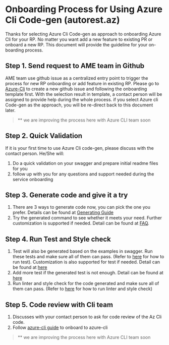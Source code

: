 # Onboarding Process for Using Azure Cli Code-gen (autorest.az)

Thanks for selecting Azure Cli Code-gen as approach to onboarding Azure Cli for your RP. No matter you want add a new feature to existing PR or onboard a new RP. This document will provide the guideline for your on-boarding process.

## Step 1. Send request to AME team in Github
AME team use github issue as a centralized entry point to trigger the process for new RP onboarding or add feature in existing RP. Please go to [Azure-Cli](https://github.com/Azure/azure-cli) to create a new github issue and following the onboarding template first. 
With the selection result in template, a contact person will be assigned to provide help during the whole process. 
if you select Azure cli Code-gen as the approach, you will be re-direct back to this document later.
> ** we are improving the process here with Azure CLI team soon 

## Step 2. Quick Validation
If it is your first time to use Azure Cli code-gen, please discuss with the contact person. He/She will: 
1. Do a quick validation on your swagger and prepare initial readme files for you
2. follow up with you for any questions and support needed during the service onboarding

## Step 3. Generate code and give it a try
1. There are 3 ways to generate code now, you can pick the one you prefer. Details can be found at [Generating Guide](how-to-generate.md)
2. Try the generated command to see whether it meets your need. Further customization is supported if needed. Detail can be found at [FAQ](faq.md).

## Step 4. Run Test and Style check
1. Test will also be generated based on the examples in swagger. Run these tests and make sure all of them can pass. (Refer to [here](how-to-generate.md#through-our-pre-prepared-docker) for how to run test). Customization is also supported for test if needed. Detail can be found at [here](04-scenario-test-configuration.md)
2. Add more test if the generated test is not enough. Detail can be found at [here](https://github.com/Azure/azure-cli/blob/dev/doc/authoring_tests.md)
3. Run linter and style check for the code generated and make sure all of them can pass. (Refer to [here](how-to-generate.md#through-our-pre-prepared-docker) for how to run linter and style check)

## Step 5. Code review with Cli team
1. Discusses with your contact person to ask for code review of the Az Cli code.
2. Follow [azure-cli guide](https://github.com/Azure/azure-cli/blob/dev/doc/onboarding_guide.md) to onboard to azure-cli
> ** we are improving the process here with Azure CLI team soon
